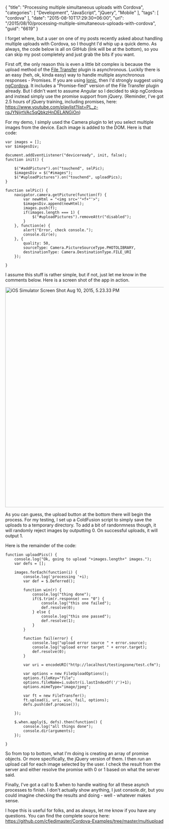 {
	"title": "Processing multiple simultaneous uploads with Cordova",
	"categories": [
		"Development",
		"JavaScript",
		"jQuery",
		"Mobile"
	],
	"tags": [
		"cordova"
	],
	"date": "2015-08-10T17:29:30+06:00",
	"url": "/2015/08/10/processing-multiple-simultaneous-uploads-with-cordova",
	"guid": "6619"
}

I forget where, but a user on one of my posts recently asked about handling multiple uploads with Cordova, so I thought I'd whip up a quick demo. As always, the code below is all on GitHub (link will be at the bottom), so you can skip my post completely and just grab the bits if you want.

<!--more-->

First off, the only reason this is even a little bit complex is because the upload method of the <a href="https://www.npmjs.com/package/cordova-plugin-file-transfer">File Transfer</a> plugin is asynchronous. Luckily there is an easy (heh, ok, kinda easy) way to handle multiple asynchronous responses - Promises. If you are using <a href="http://www.ionicframework.com">Ionic</a>, then I'd strongly suggest using <a href="http://ngcordova.com/">ngCordova</a>. It includes a "Promise-fied" version of the File Transfer plugin already. But I didn't want to assume Angular so I decided to skip ngCordova and instead simply use the promise support from jQuery. (Reminder, I've got 2.5 hours of jQuery training, including promises, here: <a href="https://www.youtube.com/playlist?list=PL_z-rqJYNijrtVAc5qQbkzHnDELANGiOn">https://www.youtube.com/playlist?list=PL_z-rqJYNijrtVAc5qQbkzHnDELANGiOn</a>) 

For my demo, I simply used the Camera plugin to let you select multiple images from the device. Each image is added to the DOM. Here is that code:

<pre><code class="language-javascript">var images = [];
var $imagesDiv;

document.addEventListener("deviceready", init, false);
function init() {
	
	$("#addPicture").on("touchend", selPic);
	$imagesDiv = $("#images");	
	$("#uploadPictures").on("touchend", uploadPics);
}

function selPic() {
	navigator.camera.getPicture(function(f) {
		var newHtml = "&lt;img src='"+f+"'&gt;";
		$imagesDiv.append(newHtml);
		images.push(f);
		if(images.length === 1) {
			$("#uploadPictures").removeAttr("disabled");
		}
	}, function(e) {
		alert("Error, check console.");
		console.dir(e);
	}, { 
		quality: 50,
		sourceType: Camera.PictureSourceType.PHOTOLIBRARY,
		destinationType: Camera.DestinationType.FILE_URI
	});
	
}</code></pre>

I assume this stuff is rather simple, but if not, just let me know in the comments below. Here is a screen shot of the app in action.

<img src="https://static.raymondcamden.com/images/wp-content/uploads/2015/08/iOS-Simulator-Screen-Shot-Aug-10-2015-5.23.33-PM.png" alt="iOS Simulator Screen Shot Aug 10, 2015, 5.23.33 PM" width="546" height="700" class="aligncenter size-full wp-image-6620 imgborder" />

As you can guess, the upload button at the bottom there will begin the process. For my testing, I set up a ColdFusion script to simply save the uploads to a temporary directory. To add a bit of randonmness though, it will randomly reject images by outputting 0. On successful uploads, it will output 1.

Here is the remainder of the code:

<pre><code class="language-javascript">function uploadPics() {
	console.log("Ok, going to upload "+images.length+" images.");
	var defs = [];

	images.forEach(function(i) {
		console.log('processing '+i);
		var def = $.Deferred();

		function win(r) {
			console.log("thing done");
			if($.trim(r.response) === "0") {
				console.log("this one failed");
				def.resolve(0);
			} else {
				console.log("this one passed");
				def.resolve(1);
			}
		}

		function fail(error) {
		    console.log("upload error source " + error.source);
		    console.log("upload error target " + error.target);
			def.resolve(0);
		}

		var uri = encodeURI("http://localhost/testingzone/test.cfm");

		var options = new FileUploadOptions();
		options.fileKey="file";
		options.fileName=i.substr(i.lastIndexOf('/')+1);
		options.mimeType="image/jpeg";

		var ft = new FileTransfer();
		ft.upload(i, uri, win, fail, options);
		defs.push(def.promise());
		
	});

	$.when.apply($, defs).then(function() {
		console.log("all things done");
		console.dir(arguments);
	});

}</code></pre>

So from top to bottom, what I'm doing is creating an array of promise objects. Or more specifically, the jQuery version of them. I then run an upload call for each image selected by the user. I check the result from the server and either resolve the promise with 0 or 1 based on what the server said. 

Finally, I've got a call to $.when to handle waiting for all these asynch processes to finish. I don't actually show anything, I just console.dir, but you could imagine checking the results and doing - well - whatever makes sense. 

I hope this is useful for folks, and as always, let me know if you have any questions. You can find the complete source here: <a href="https://github.com/cfjedimaster/Cordova-Examples/tree/master/multiupload">https://github.com/cfjedimaster/Cordova-Examples/tree/master/multiupload</a>